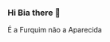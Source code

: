 ### Hi Bia there 👋

<!-- 
**bianaoaparecida/bianaoaparecida** is a ✨ _special_ ✨ repository because its `README.md` (this file) appears on your GitHub profile.

Here are some ideas to get you started:

- 🔭 I’m currently working on ...
- 🌱 I’m currently learning ...
- 👯 I’m looking to collaborate on ...
- 🤔 I’m looking for help with ...
- 💬 Ask me about ...
- 📫 How to reach me: ...
- 😄 Pronouns:ela/dela (she/her)
- ⚡ Fun fact: ...
--> É a Furquim não a Aparecida
